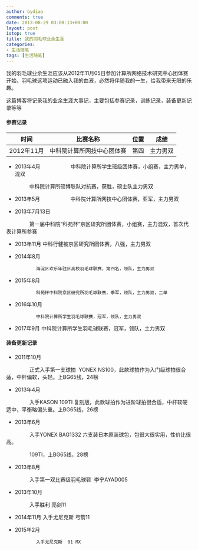 ```yaml
---
author: bydiao
comments: true
date: 2013-08-29 03:00:13+00:00
layout: post
istop: true
title: 我的羽毛球业余生涯
categories:
- 生活随笔
tags: [生活随笔]
---
```


我的羽毛球业余生涯应该从2012年11月05日参加计算所网络技术研究中心团体赛开始，羽毛球这项运动已融入我的血液，必然将伴随我的一生，给我带来无限的乐趣。

这篇博客将记录我的业余生涯大事记，主要包括参赛记录，训练记录，装备更新记录等等

#### 参赛记录

|时间|比赛名称|位置|成绩|
|-|-|-|-|
|2012年11月|中科院计算所网技中心团体赛|第四 |主力男双|
	
  * 2013年4月    
                中科院计算所学生班级团体赛，小组赛，主力男单，混双

                中科院计算所硕博联队对抗赛，获胜，硕士队主力男双
	
  * 2013年5月    
                中科院计算所网技中心团体赛，亚军，主力男双
	
  * 2013年7月13日     


                第一届中科院“科苑杯”京区研究所团体赛，小组赛，主力混双，首次代表计算所参赛

  * 2013年11月
  				中科行健被京区研究所团体赛，八强，主力男双

  * 2014年8月

  				海淀区欢乐年驻区高校羽毛球联赛，第四名，领队，主力男双

  * 2015年8月

  				科苑杯中科院京区研究所羽毛球联赛，季军，领队，主力男双，二单

  * 2016年10月

  				中科院计算所学生羽毛球联赛，冠军，领队，主力男双

  * 2017年9月
  				中科院计算所学生羽毛球联赛，冠军，领队，主力男双


#### 装备更新记录

	
  * 2011年10月    

                正式入手第一支球拍  YONEX NS100，此款球拍作为入门级球拍很合适，中杆偏软，头轻。上BG65线，24榜
	
  * 2013年4月      

                入手KASON 109TI 复刻版，此款球拍作为进阶球拍很合适，中杆软硬适中，平衡略偏头重。上BG65线，26榜
	
  * 2013年6月      

                入手YONEX BAG1332 六支装日本原装球包，包很大很实用，性价比很高。

                109TI，上BG65线，28榜
	
  * 2013年8月      

                入手第一双比赛级羽毛球鞋  李宁AYAD005
	
  * 2013年10月

                入手胜利 亮剑11

  * 2014年11月
  				入手尤尼克斯 弓箭11

  * 2015年2月

  				入手尤尼克斯  01 MX
